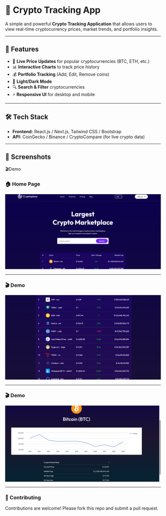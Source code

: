 # 🚀 Crypto Tracking App

A simple and powerful **Crypto Tracking Application** that allows users to view real-time cryptocurrency prices, market trends, and portfolio insights.  

---

## 📌 Features
- 🔄 **Live Price Updates** for popular cryptocurrencies (BTC, ETH, etc.)
- 📊 **Interactive Charts** to track price history
- 💰 **Portfolio Tracking** (Add, Edit, Remove coins)
- 🌙 **Light/Dark Mode**
- 🔍 **Search & Filter** cryptocurrencies
- ⚡ **Responsive UI** for desktop and mobile

---

## 🛠️ Tech Stack
- **Frontend:** React.js / Next.js, Tailwind CSS / Bootstrap  
- **API:** CoinGecko / Binance / CryptoCompare (for live crypto data)  

---

##  📸 Screenshots
 🎬Demo
### 🏠 Home Page
   ![Homepage Demo](snap/a.png)
   
---
### 🎬  Demo
  ![Homepage Demo](snap/b.png)

---
### 🎬 Demo
  ![Homepage Demo](snap/c.png)
  

---
### 🤝 Contributing
   Contributions are welcome! Please fork this repo and submit a pull request.
  

